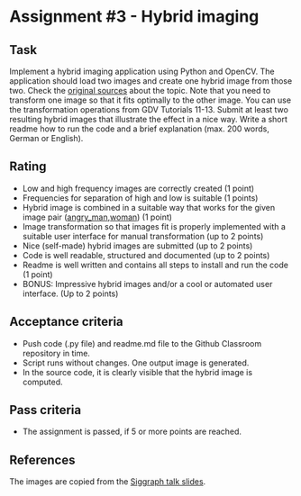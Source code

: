 # Assignment #3 - Hybrid imaging

## Task
Implement a hybrid imaging application using Python and OpenCV. The application should load two images and create one hybrid image from those two. Check the [original sources](http://olivalab.mit.edu/hybridimage.htm) about the topic.
Note that you need to transform one image so that it fits optimally to the other image. You can use the transformation operations from GDV Tutorials 11-13.
Submit at least two resulting hybrid images that illustrate the effect in a nice way.
Write a short readme how to run the code and a brief explanation (max. 200 words, German or English).

## Rating
- Low and high frequency images are correctly created (1 point)
- Frequencies for separation of high and low is suitable (1 points)
- Hybrid image is combined in a suitable way that works for the given image pair ([angry_man](data\images\angry_man.png),[woman](data\images\woman.png)) (1 point)
- Image transformation so that images fit is properly implemented with a suitable user interface for manual transformation (up to 2 points)
- Nice (self-made) hybrid images are submitted (up to 2 points)
- Code is well readable, structured and documented (up to 2 points)
- Readme is well written and contains all steps to install and run the code (1 point)
- BONUS: Impressive hybrid images and/or a cool or automated user interface. (Up to 2 points)

## Acceptance criteria
- Push code (.py file) and readme.md file to the Github Classroom repository in time.
- Script runs without changes. One output image is generated.
- In the source code, it is clearly visible that the hybrid image is computed.

## Pass criteria
- The assignment is passed, if 5 or more points are reached.

## References
The images are copied from the [Siggraph talk slides](http://olivalab.mit.edu/publications/Talk_Hybrid_Siggraph06.pdf).

